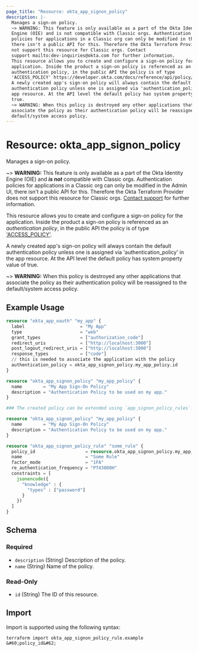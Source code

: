 ```yaml
---
page_title: "Resource: okta_app_signon_policy"
description: |-
  Manages a sign-on policy.
  ~> WARNING: This feature is only available as a part of the Okta Identity
  Engine (OIE) and is not compatible with Classic orgs. Authentication
  policies for applications in a Classic org can only be modified in the Admin UI,
  there isn't a public API for this. Therefore the Okta Terraform Provider does
  not support this resource for Classic orgs. Contact
  support mailto:dev-inquiries@okta.com for further information.
  This resource allows you to create and configure a sign-on policy for the
  application. Inside the product a sign-on policy is referenced as an
  authentication policy, in the public API the policy is of type
  'ACCESS_POLICY' https://developer.okta.com/docs/reference/api/policy/#policy-object.
  A newly created app's sign-on policy will always contain the default
  authentication policy unless one is assigned via 'authentication_policy' in the
  app resource. At the API level the default policy has system property value of
  true.
  ~> WARNING: When this policy is destroyed any other applications that
  associate the policy as their authentication policy will be reassigned to the
  default/system access policy.
---
```


# Resource: okta_app_signon_policy

Manages a sign-on policy.
		
~> **WARNING:** This feature is only available as a part of the Okta Identity
Engine (OIE) and ***is not*** compatible with Classic orgs. Authentication
policies for applications in a Classic org can only be modified in the Admin UI,
there isn't a public API for this. Therefore the Okta Terraform Provider does
not support this resource for Classic orgs. [Contact
support](mailto:dev-inquiries@okta.com) for further information.

This resource allows you to create and configure a sign-on policy for the
application. Inside the product a sign-on policy is referenced as an
_authentication policy_, in the public API the policy is of type
['ACCESS_POLICY'](https://developer.okta.com/docs/reference/api/policy/#policy-object).

A newly created app's sign-on policy will always contain the default
authentication policy unless one is assigned via 'authentication_policy' in the
app resource. At the API level the default policy has system property value of
true.

~> **WARNING:** When this policy is destroyed any other applications that
associate the policy as their authentication policy will be reassigned to the
default/system access policy.

## Example Usage

```terraform
resource "okta_app_oauth" "my_app" {
  label                     = "My App"
  type                      = "web"
  grant_types               = ["authorization_code"]
  redirect_uris             = ["http://localhost:3000"]
  post_logout_redirect_uris = ["http://localhost:3000"]
  response_types            = ["code"]
  // this is needed to associate the application with the policy
  authentication_policy = okta_app_signon_policy.my_app_policy.id
}

resource "okta_app_signon_policy" "my_app_policy" {
  name        = "My App Sign-On Policy"
  description = "Authentication Policy to be used on my app."
}

### The created policy can be extended using `app_signon_policy_rules`.

resource "okta_app_signon_policy" "my_app_policy" {
  name        = "My App Sign-On Policy"
  description = "Authentication Policy to be used on my app."
}

resource "okta_app_signon_policy_rule" "some_rule" {
  policy_id                   = resource.okta_app_signon_policy.my_app_policy.id
  name                        = "Some Rule"
  factor_mode                 = "1FA"
  re_authentication_frequency = "PT43800H"
  constraints = [
    jsonencode({
      "knowledge" : {
        "types" : ["password"]
      }
    })
  ]
}
```

<!-- schema generated by tfplugindocs -->
## Schema

### Required

- `description` (String) Description of the policy.
- `name` (String) Name of the policy.

### Read-Only

- `id` (String) The ID of this resource.

## Import

Import is supported using the following syntax:

```shell
terraform import okta_app_signon_policy_rule.example &#60;policy_id&#62;
```
